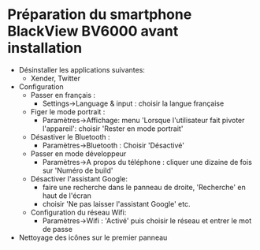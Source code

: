 # Préparation du smartphone BlackView BV6000 avant installation
- Désinstaller les applications suivantes:
    - Xender, Twitter
- Configuration
    - Passer en français :
        - Settings->Language & input : choisir la langue française
    - Figer le mode portrait :
        - Paramètres->Affichage: menu 'Lorsque l'utilisateur fait pivoter l'appareil': choisir 'Rester en mode portrait'
    - Désastiver le Bluetooth :
        - Paramètres->Bluetooth : Choisir 'Désactivé'
    - Passer en mode développeur
        - Paramètres->A propos du téléphone : cliquer une dizaine de fois sur 'Numéro de build'
    - Désactiver l'assistant Google:
        - faire une recherche dans le panneau de droite, 'Recherche' en haut de l'écran
        - choisir 'Ne pas laisser l'assistant Google' etc.
    - Configuration du réseau Wifi:
        - Paramètres->Wifi : 'Activé' puis choisir le réseau et entrer le mot de passe
- Nettoyage des icônes sur le premier panneau

